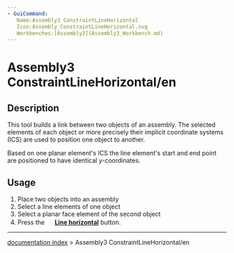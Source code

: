 ```yaml
---
- GuiCommand:
   Name:Assembly3 ConstraintLineHorizontal
   Icon:Assembly_ConstraintLineHorizontal.svg
   Workbenches:[Assembly3](Assembly3_Workbench.md)
---
```


# Assembly3 ConstraintLineHorizontal/en

## Description

This tool builds a link between two objects of an assembly. The selected elements of each object or more precisely their implicit coordinate systems (ICS) are used to position one object to another.

Based on one planar element\'s ICS the line element\'s start and end point are positioned to have identical y-coordinates.

## Usage

1.  Place two objects into an assembly
2.  Select a line elements of one object
3.  Select a planar face element of the second object
4.  Press the **<img src="images/Assembly_ConstraintLineHorizontal.svg" width=16px> [Line horizontal](Assembly3_ConstraintLineHorizontal.md)** button.

---
[documentation index](../README.md) > Assembly3 ConstraintLineHorizontal/en
